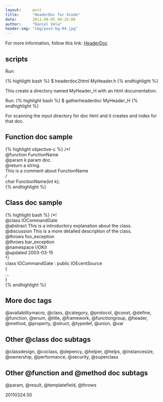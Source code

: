 ```yaml
---
layout:     post
title:      "HeaderDoc for Xcode"
date:       2011-08-05 09:24:00
author:     "Daniel Vela"
header-img: "img/post-bg-04.jpg"
---
```


For more information, follow this link: [HeaderDoc](http://developer.apple.com/library/mac/#documentation/DeveloperTools/Conceptual/HeaderDoc/intro/intro.html)

## scripts

Run:

{% highlight bash %}
$ headerdoc2html MyHeader.h
{% endhighlight %}

This create a directory named MyHeader_H with an html documentation.

Run:
{% highlight bash %}
$ gatherheaderdoc MyHeader_H
{% endhighlight %}

For scanning the input directory for doc html and it creates and index for that doc.

## Function doc sample

{% highlight objective-c %}
/*!  
    @function FunctionName  
    @param k param doc.  
    @return a string.  
    This is a comment about FunctionName  
*/  
char* FunctionName(int k);  
{% endhighlight %}

## Class doc sample

{% highlight bash %}
/*!  
    @class IOCommandGate  
    @abstract This is a introductory explanation about the class.  
    @discussion This is a more detailed description of the class.  
    @throws foo_exception  
    @throws bar_exception  
    @namespace I/OKit  
    @updated 2003-03-15  
*/  
class IOCommandGate : public IOEcentSource  
{  
...  
}  
{% endhighlight %}

## More doc tags

@availabilitymacro, @class, @category, @protocol, @const, @define, @function, @enum, @title, @framework, @functiongroup, @header, @method, @property, @struct, @typedef, @union, @var

## Other @class doc subtags

@classdesign, @coclass, @depency, @helper, @helps, @instancesize, @ownership, @performance, @security, @superclass

## Other @function and @method doc subtags

@param, @result, @templatefield, @throws

20110324.50

